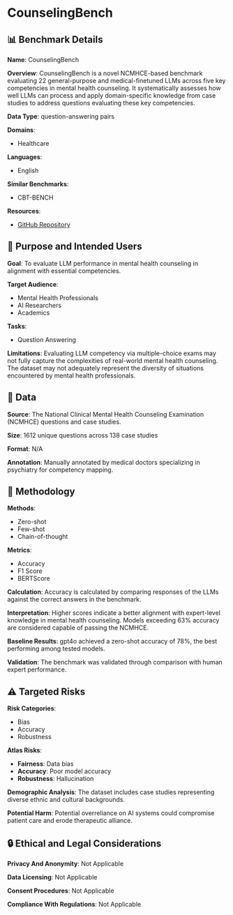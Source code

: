 # CounselingBench

## 📊 Benchmark Details

**Name**: CounselingBench

**Overview**: CounselingBench is a novel NCMHCE-based benchmark evaluating 22 general-purpose and medical-finetuned LLMs across five key competencies in mental health counseling. It systematically assesses how well LLMs can process and apply domain-specific knowledge from case studies to address questions evaluating these key competencies.

**Data Type**: question-answering pairs

**Domains**:
- Healthcare

**Languages**:
- English

**Similar Benchmarks**:
- CBT-BENCH

**Resources**:
- [GitHub Repository](https://github.com/cuongnguyenx/CounselingBench)

## 🎯 Purpose and Intended Users

**Goal**: To evaluate LLM performance in mental health counseling in alignment with essential competencies.

**Target Audience**:
- Mental Health Professionals
- AI Researchers
- Academics

**Tasks**:
- Question Answering

**Limitations**: Evaluating LLM competency via multiple-choice exams may not fully capture the complexities of real-world mental health counseling. The dataset may not adequately represent the diversity of situations encountered by mental health professionals.

## 💾 Data

**Source**: The National Clinical Mental Health Counseling Examination (NCMHCE) questions and case studies.

**Size**: 1612 unique questions across 138 case studies

**Format**: N/A

**Annotation**: Manually annotated by medical doctors specializing in psychiatry for competency mapping.

## 🔬 Methodology

**Methods**:
- Zero-shot
- Few-shot
- Chain-of-thought

**Metrics**:
- Accuracy
- F1 Score
- BERTScore

**Calculation**: Accuracy is calculated by comparing responses of the LLMs against the correct answers in the benchmark.

**Interpretation**: Higher scores indicate a better alignment with expert-level knowledge in mental health counseling. Models exceeding 63% accuracy are considered capable of passing the NCMHCE.

**Baseline Results**: gpt4o achieved a zero-shot accuracy of 78%, the best performing among tested models.

**Validation**: The benchmark was validated through comparison with human expert performance.

## ⚠️ Targeted Risks

**Risk Categories**:
- Bias
- Accuracy
- Robustness

**Atlas Risks**:
- **Fairness**: Data bias
- **Accuracy**: Poor model accuracy
- **Robustness**: Hallucination

**Demographic Analysis**: The dataset includes case studies representing diverse ethnic and cultural backgrounds.

**Potential Harm**: Potential overreliance on AI systems could compromise patient care and erode therapeutic alliance.

## 🔒 Ethical and Legal Considerations

**Privacy And Anonymity**: Not Applicable

**Data Licensing**: Not Applicable

**Consent Procedures**: Not Applicable

**Compliance With Regulations**: Not Applicable
